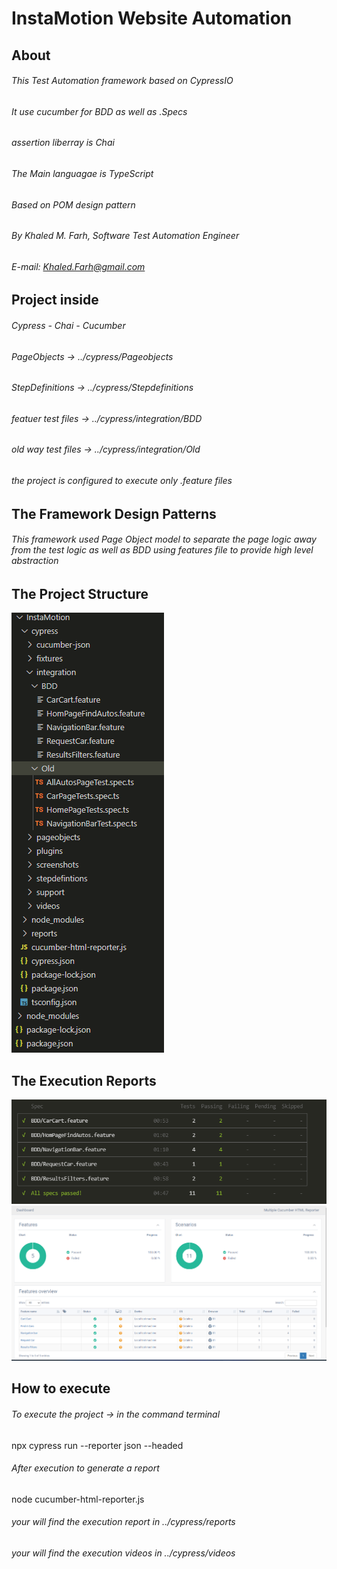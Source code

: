 # InstaMotion Website Automation

## About 
###### This Test Automation framework based on CypressIO
###### It use cucumber for BDD as well as .Specs
###### assertion liberray is Chai
###### The Main languagae is TypeScript
###### Based on POM design pattern
###### By Khaled M. Farh, Software Test Automation Engineer
###### E-mail: Khaled.Farh@gmail.com

## Project inside  
###### Cypress - Chai -  Cucumber
###### PageObjects -> ../cypress/Pageobjects
###### StepDefinitions -> ../cypress/Stepdefinitions
###### featuer test files -> ../cypress/integration/BDD
###### old way test files -> ../cypress/integration/Old
###### the project is configured to execute only .feature files

## The Framework Design Patterns
###### This framework used Page Object model to separate the page logic away from the test logic as well as BDD using features file to provide high level abstraction

## The Project Structure 
![Screenshot](project.png)

## The Execution Reports
![Screenshot](execution.png)
![Screenshot](report.png)

## How to execute
###### To execute the project -> in the command terminal 
npx cypress run --reporter json --headed
###### After execution to generate a report 
node cucumber-html-reporter.js 
###### your will find the execution report in ../cypress/reports
###### your will find the execution videos in ../cypress/videos



